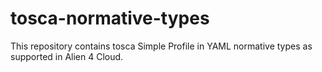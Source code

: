 tosca-normative-types
=====================

This repository contains tosca Simple Profile in YAML normative types as supported in Alien 4 Cloud.
